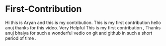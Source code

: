 # First-Contribution
Hi this is Aryan and this is my contribution.
This is my first contribution
hello anuj thanks for this video. Very Helpful
This is my first contribution , Thanks anuj bhaiya for such a wonderful vedio 
on git and github in such a short period of time .
